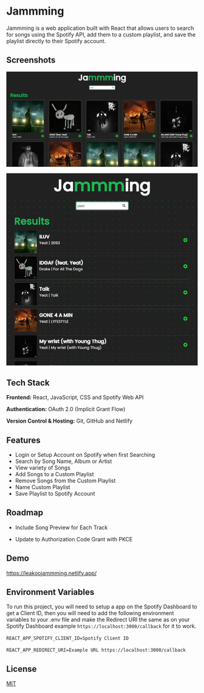# Jammming

Jammming is a web application built with React that allows users to search for songs using the Spotify API, add them to a custom playlist, and save the playlist directly to their Spotify account.


## Screenshots

![jammming screenshot](https://github.com/leakoo/jammming/raw/main/public/jammming%20screenshot.png)

![jammming screenshot mobile](https://github.com/leakoo/jammming/raw/main/public/jammming%20screenshot%20mobile.png)


## Tech Stack

**Frontend:** React, JavaScript, CSS and Spotify Web API

**Authentication:** OAuth 2.0 (Implicit Grant Flow)

**Version Control & Hosting:** Git, GitHub and Netlify


## Features

- Login or Setup Account on Spotify when first Searching
- Search by Song Name, Album or Artist
- View variety of Songs
- Add Songs to a Custom Playlist
- Remove Songs from the Custom Playlist
- Name Custom Playlist
- Save Playlist to Spotify Account


## Roadmap

- Include Song Preview for Each Track

- Update to Authorization Code Grant with PKCE


## Demo

https://leakoojammming.netlify.app/


## Environment Variables

To run this project, you will need to setup a app on the Spotify Dashboard to get a Client ID, then you will need to add the following environment variables to your .env file and make the Redirect URI the same as on your Spotify Dashboard example `https://localhost:3000/callback` for it to work.

`REACT_APP_SPOTIFY_CLIENT_ID=Spotify Client ID`

`REACT_APP_REDIRECT_URI=Example URL https://localhost:3000/callback`
## License

[MIT](https://choosealicense.com/licenses/mit/)
